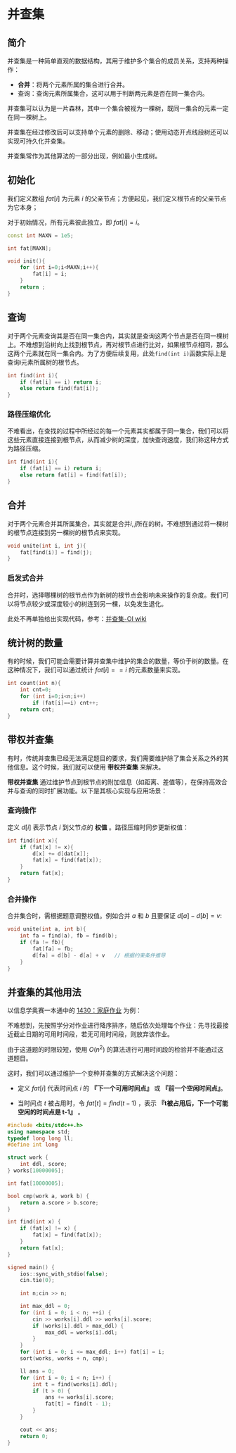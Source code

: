 # 并查集

## 简介

并查集是一种简单直观的数据结构，其用于维护多个集合的成员关系，支持两种操作：

- **合并**：将两个元素所属的集合进行合并。
- 查询：查询元素所属集合，这可以用于判断两元素是否在同一集合内。

并查集可以认为是一片森林，其中一个集合被视为一棵树，既同一集合的元素一定在同一棵树上。

并查集在经过修改后可以支持单个元素的删除、移动；使用动态开点线段树还可以实现可持久化并查集。

并查集常作为其他算法的一部分出现，例如最小生成树。

## 初始化

我们定义数组 $fat[i]$ 为元素 $i$ 的父亲节点；方便起见，我们定义根节点的父亲节点为它本身；

对于初始情况，所有元素彼此独立，即 $fat[i] = i$。

```cpp
const int MAXN = 1e5;

int fat[MAXN];

void init(){
    for (int i=0;i<MAXN;i++){
        fat[i] = i;
    }
    return ;
}
```

## 查询

对于两个元素查询其是否在同一集合内，其实就是查询这两个节点是否在同一棵树上。不难想到沿树向上找到根节点，再对根节点进行比对，如果根节点相同，那么这两个元素就在同一集合内。为了方便后续复用，此处`find(int i)`函数实际上是查询$i$元素所属树的根节点。

```cpp
int find(int i){
    if (fat[i] == i) return i;
    else return find(fat[i]); 
}
```

### 路径压缩优化

不难看出，在查找的过程中所经过的每一个元素其实都属于同一集合，我们可以将这些元素直接连接到根节点，从而减少树的深度，加快查询速度，我们称这种方式为路径压缩。

```cpp
int find(int i){
    if (fat[i] == i) return i;
    else return fat[i] = find(fat[i]); 
}
```

## 合并

对于两个元素合并其所属集合，其实就是合并$i,j$所在的树。不难想到通过将一棵树的根节点连接到另一棵树的根节点来实现。

```cpp
void unite(int i, int j){
    fat[find(i)] = find(j);
}
```

### 启发式合并

合并时，选择哪棵树的根节点作为新树的根节点会影响未来操作的复杂度。我们可以将节点较少或深度较小的树连到另一棵，以免发生退化。

此处不再单独给出实现代码，参考：[并查集-OI wiki](https://oi-wiki.org/ds/dsu/#%E5%90%AF%E5%8F%91%E5%BC%8F%E5%90%88%E5%B9%B6)

## 统计树的数量

有的时候，我们可能会需要计算并查集中维护的集合的数量，等价于树的数量。在这种情况下，我们可以通过统计 $fat[i]==i$ 的元素数量来实现。

```cpp
int count(int n){
    int cnt=0;
    for (int i=0;i<n;i++)
        if (fat[i]==i) cnt++;
    return cnt;
}
```

## 带权并查集

有时，传统并查集已经无法满足题目的要求，我们需要维护除了集合关系之外的其他信息。这个时候，我们就可以使用 **带权并查集** 来解决。

**带权并查集** 通过维护节点到根节点的附加信息（如距离、差值等），在保持高效合并与查询的同时扩展功能。以下是其核心实现与应用场景：

### 查询操作

定义 $d[i]$ 表示节点 $i$ 到父节点的 **权值** 。路径压缩时同步更新权值：  

```cpp
int find(int x){
    if (fat[x] != x){
        d[x] += d[dat[x]];
        fat[x] = find(fat[x]);
    }
    return fat[x];
}
```

### 合并操作

合并集合时，需根据题意调整权值。例如合并 $a$ 和 $b$ 且要保证 $d[a] - d[b] = v$:

```cpp
void unite(int a, int b){
    int fa = find(a), fb = find(b);
    if (fa != fb){
        fat[fa] = fb;
        d[fa] = d[b] - d[a] + v   // 根据约束条件推导
    }
}
```

## 并查集的其他用法

以信息学奥赛一本通中的  [1430：家庭作业](http://ybt.ssoier.cn:8088/problem_show.php?pid=1430) 为例：

不难想到，先按照学分对作业进行降序排序，随后依次处理每个作业：先寻找最接近截止日期的可用时间段，若无可用时间段，则放弃该作业。

由于这道题的时限较短，使用 $O(n^2)$ 的算法进行可用时间段的检验并不能通过这道题目。

这时，我们可以通过维护一个变种并查集的方式解决这个问题：

- 定义 $fat[i]$ 代表时间点 $i$ 的 **『下一个可用时间点』** 或 **『前一个空闲时间点』**。

- 当时间点 $t$ 被占用时，令 $fat[t] = find(t - 1)$ ，表示 **『t被占用后，下一个可能空闲的时间点是 t-1』** 。

```cpp
#include <bits/stdc++.h>
using namespace std;
typedef long long ll;
#define int long

struct work {
    int ddl, score;
} works[10000005];

int fat[10000005];

bool cmp(work a, work b) {
    return a.score > b.score;
}

int find(int x) {
    if (fat[x] != x) {
        fat[x] = find(fat[x]);
    }
    return fat[x];
}

signed main() {
    ios::sync_with_stdio(false);
    cin.tie(0);
    
    int n;cin >> n;

    int max_ddl = 0;
    for (int i = 0; i < n; ++i) {
        cin >> works[i].ddl >> works[i].score;
        if (works[i].ddl > max_ddl) {
            max_ddl = works[i].ddl;
        }
    }
    for (int i = 0; i <= max_ddl; i++) fat[i] = i;
    sort(works, works + n, cmp);

    ll ans = 0;
    for (int i = 0; i < n; i++) {
        int t = find(works[i].ddl);
        if (t > 0) {
            ans += works[i].score;
            fat[t] = find(t - 1);
        }
    }

    cout << ans;
    return 0;
}
```
